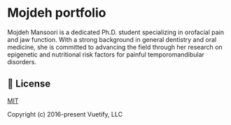 # Mojdeh portfolio

Mojdeh Mansoori is a dedicated Ph.D. student specializing in orofacial pain and jaw function. With a strong background in general dentistry and oral medicine, she is committed to advancing the field through her research on epigenetic and nutritional risk factors for painful temporomandibular disorders.

## 📑 License
[MIT](http://opensource.org/licenses/MIT)

Copyright (c) 2016-present Vuetify, LLC
